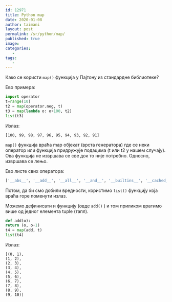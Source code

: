 ```yaml
---
id: 12971
title: Python map 
date: 2020-01-08
author: taimani
layout: post
permalink: /sr/python/map/
published: true
image: 
categories: 
   -
tags:
   - 
---
```

Како се користи `map()` функција у Пајтону из стандардне библиотеке?

Ево примера:
```python
import operator
t=range(10)
t2 = map(operator.neg, t)
t3 = map(lambda o: o+100, t2)
list(t3)
```
Излаз:
```
[100, 99, 98, 97, 96, 95, 94, 93, 92, 91]
```
`map()` функција враћа map објекат (врста генератора) где се неки оператор или функција придружује подацима (t или t2 у нашем случају). Ова функција не извршава се све док то није потребно. Односно, извршава се лењо.

Ево листе свих оператора:

```python
['__abs__', '__add__', '__all__', '__and__', '__builtins__', '__cached__', '__concat__', '__contains__', '__delitem__', '__doc__', '__eq__', '__file__', '__floordiv__', '__ge__', '__getitem__', '__gt__', '__iadd__', '__iand__', '__iconcat__', '__ifloordiv__', '__ilshift__', '__imatmul__', '__imod__', '__imul__', '__index__', '__inv__', '__invert__', '__ior__', '__ipow__', '__irshift__', '__isub__', '__itruediv__', '__ixor__', '__le__', '__loader__', '__lshift__', '__lt__', '__matmul__', '__mod__', '__mul__', '__name__', '__ne__', '__neg__', '__not__', '__or__', '__package__', '__pos__', '__pow__', '__rshift__', '__setitem__', '__spec__', '__sub__', '__truediv__', '__xor__', '_abs', 'abs', 'add', 'and_', 'attrgetter', 'concat', 'contains', 'countOf', 'delitem', 'eq', 'floordiv', 'ge', 'getitem', 'gt', 'iadd', 'iand', 'iconcat', 'ifloordiv', 'ilshift', 'imatmul', 'imod', 'imul', 'index', 'indexOf', 'inv', 'invert', 'ior', 'ipow', 'irshift', 'is_', 'is_not', 'isub', 'itemgetter', 'itruediv', 'ixor', 'le', 'length_hint', 'lshift', 'lt', 'matmul', 'methodcaller', 'mod', 'mul', 'ne', 'neg', 'not_', 'or_', 'pos', 'pow', 'rshift', 'setitem', 'sub', 'truediv', 'truth', 'xor']
```
Потом, да би смо добили вредности, користимо `list()` функцију која враћа горе поменути излаз.

Можемо дефинисати и функцију (овде `add()` ) и том приликом вратимо више од једног елемента tuple (тапл).
```python
def add(o):
return (o, o+1)
t4 = map(add, t)
list(t4)
```
Излаз:
```
[(0, 1),
(1, 2),
(2, 3),
(3, 4),
(4, 5),
(5, 6),
(6, 7),
(7, 8),
(8, 9),
(9, 10)]
```